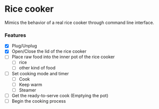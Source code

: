 # Rice cooker

Mimics the behavior of a real rice cooker through command line interface.

### Features

- [x] Plug/Unplug
- [x] Open/Close the lid of the rice cooker
- [ ] Place raw food into the inner pot of the rice cooker
  - [ ] rice
  - [ ] other kind of food   
- [ ] Set cooking mode and timer
  - [ ] Cook
  - [ ] Keep warm
  - [ ] Steamer
- [ ] Get the ready-to-serve cook (Emptying the pot)
- [ ] Begin the cooking process
